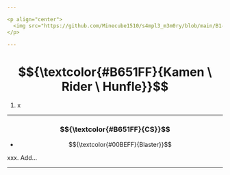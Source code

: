 ```yaml
---

<p align="center">
  <img src="https://github.com/Minecube1510/s4mpl3_m3m0ry/blob/main/B1-Main_Images_Storage/B1.1-BTC_Symbols/e05_HPW.png", width="100">
</p>

---
```


# $${\textcolor{#B651FF}{Kamen \ Rider \ Hunfle}}$$

1. x

---

### $${\textcolor{#B651FF}{CS}}$$

- $${\textcolor{#00BEFF}{Blaster}}$$

xxx. Add...

---
